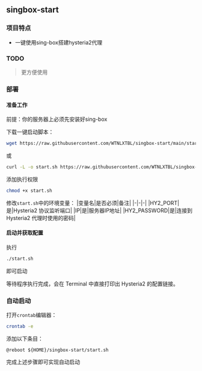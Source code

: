 ## singbox-start

### 项目特点
* 一键使用sing-box搭建hysteria2代理

### TODO

> 更方便使用

### 部署

#### 准备工作
前提：你的服务器上必须先安装好sing-box

下载一键启动脚本：
```bash
wget https://raw.githubusercontent.com/WTNLXTBL/singbox-start/main/start.sh
```
或
```bash
curl -L -o start.sh https://raw.githubusercontent.com/WTNLXTBL/singbox-start/main/start.sh
```

添加执行权限
```bash
chmod +x start.sh
```

修改`start.sh`中的环境变量：
|变量名|是否必须|备注|
|-|-|-|
|HY2_PORT|是|Hysteria2 协议监听端口|
|IP|是|服务器IP地址|
|HY2_PASSWORD|是|连接到 Hysteria2 代理时使用的密码|

#### 启动并获取配置

执行
```bash
./start.sh
```
即可启动

等待程序执行完成，会在 Terminal 中直接打印出 Hysteria2 的配置链接。

### 自动启动

打开`crontab`编辑器：
```bash
crontab -e
```
添加以下条目：
```plaintext
@reboot ${HOME}/singbox-start/start.sh
```
完成上述步骤即可实现自动启动
